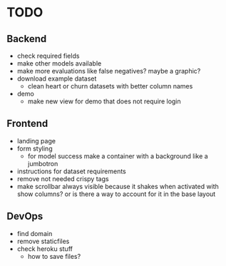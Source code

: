 # TODO
## Backend
* check required fields
* make other models available
* make more evaluations like false negatives? maybe a graphic?
* download example dataset
    * clean heart or churn datasets with better column names
* demo
    * make new view for demo that does not require login

## Frontend
* landing page
* form styling
    * for model success make a container with a background like a jumbotron
* instructions for dataset requirements
* remove not needed crispy tags
* make scrollbar always visible because it shakes when activated with show columns? or is there a way to account for it in the base layout

## DevOps
* find domain
* remove staticfiles
* check heroku stuff
    * how to save files?
